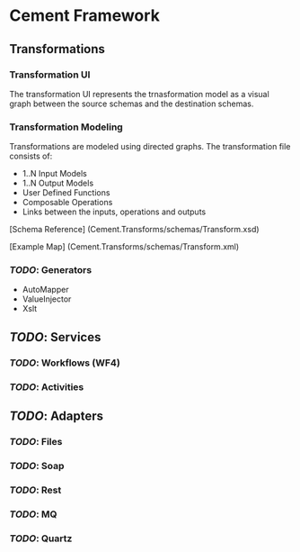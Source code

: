 # Cement Framework
## Transformations

### Transformation UI
The transformation UI represents the trnasformation model as a visual graph between the source schemas and the destination schemas. 

### Transformation Modeling
Transformations are modeled using directed graphs. The transformation file consists of:

*	1..N Input Models
*	1..N Output Models
*	User Defined Functions
*	Composable Operations
*	Links between the inputs, operations and outputs

[Schema Reference] (Cement.Transforms/schemas/Transform.xsd)

[Example Map] (Cement.Transforms/schemas/Transform.xml)

### *TODO*: Generators

*	AutoMapper
*	ValueInjector
*	Xslt

## *TODO*: Services

### *TODO*: Workflows (WF4)
### *TODO*: Activities

## *TODO*: Adapters

### *TODO*: Files

### *TODO*: Soap

### *TODO*: Rest

### *TODO*: MQ

### *TODO*: Quartz

